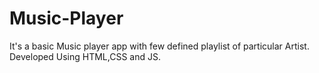 # Music-Player
It's a basic Music player app with few defined playlist of particular Artist.
Developed Using HTML,CSS and JS.
